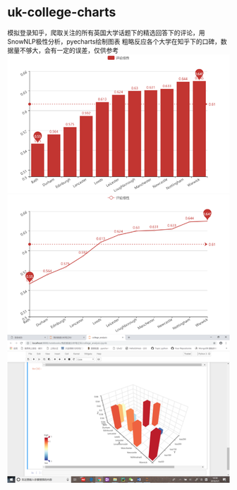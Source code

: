 ﻿# uk-college-charts
模拟登录知乎，爬取关注的所有英国大学话题下的精选回答下的评论，用SnowNLP极性分析，pyecharts绘制图表
粗略反应各个大学在知乎下的口碑，数据量不够大，会有一定的误差，仅供参考
![chart1](https://github.com/brandonchow1997/uk-college-charts/blob/master/1.png)
![chart2](https://github.com/brandonchow1997/uk-college-charts/blob/master/2.png)
![chart3](https://github.com/brandonchow1997/uk-college-charts/blob/master/3.png)
